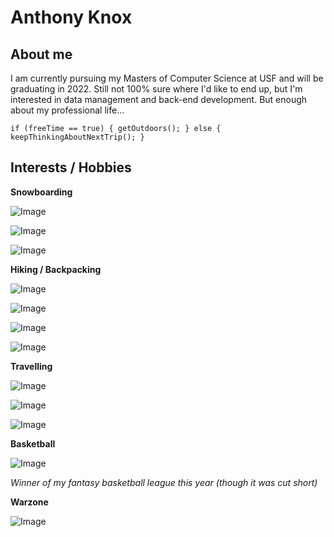 # **Anthony Knox**

## About me

I am currently pursuing my Masters of Computer Science at USF and will be graduating in 2022. Still not 100% sure where I'd like to end up, but I'm interested in data management and back-end development. But enough about my professional life...

`if (freeTime == true) {
  getOutdoors();
 } else {
  keepThinkingAboutNextTrip();
 }`

## Interests / Hobbies

**Snowboarding**

![Image](pics/Snowboarding1.JPG)

![Image](pics/Snowboarding2.JPG)

![Image](pics/Snowboarding3.JPG)

**Hiking / Backpacking**

![Image](pics/Hiking1.JPG)

![Image](pics/Hiking2.JPG)

![Image](pics/Hiking3.JPG)

![Image](pics/Hiking4.JPG)

**Travelling**

![Image](pics/Travel1.JPG)

![Image](pics/Travel2.JPG)

![Image](pics/Travel3.JPG)

**Basketball**

![Image](pics/Warriors.jpg)

*Winner of my fantasy basketball league this year (though it was cut short)*

**Warzone**

![Image](pics/Warzone.jpeg)
